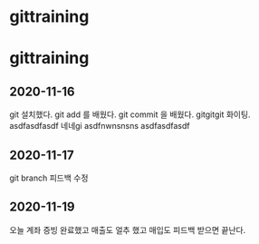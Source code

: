 # gittraining
# gittraining

## 2020-11-16
git 설치했다.
git add 를 배웠다.
git commit 을 배웠다.
gitgitgit 화이팅.
asdfasdfasdf 네네gi
asdfnwnsnsns asdfasdfasdf



## 2020-11-17
git branch
피드백 수정

## 2020-11-19 
오늘 계좌 증빙 완료했고 매출도 얼추 했고 매입도 피드백 받으면 끝난다.